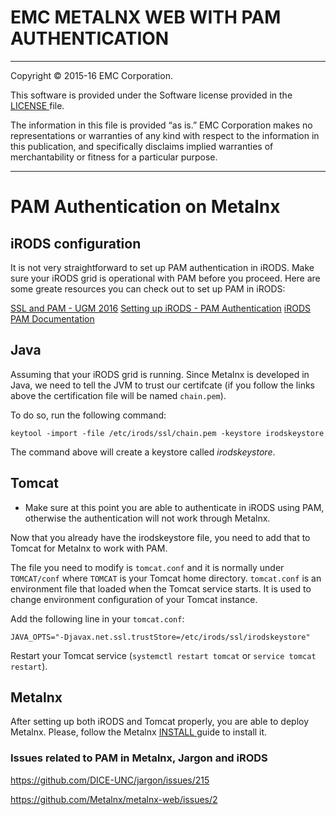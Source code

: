 EMC METALNX WEB WITH PAM AUTHENTICATION
=======================================

----------------------------------

Copyright © 2015-16 EMC Corporation.

This software is provided under the Software license provided in the <a href="LICENSE"> LICENSE </a> file.

The information in this file is provided “as is.” EMC Corporation makes no representations or warranties of any kind with respect to the information in this publication, and specifically disclaims implied warranties of merchantability or fitness for a particular purpose. 

-------------------------------- 

# PAM Authentication on Metalnx

## iRODS configuration

It is not very straightforward to set up PAM authentication in iRODS. Make sure your iRODS grid is operational with PAM before you proceed. Here are some greate resources you can check out to set up PAM in iRODS:

[SSL and PAM - UGM 2016](http://slides.com/irods/ugm2016-ssl-and-pam#/)
[Setting up iRODS - PAM Authentication](http://slides.com/irods/irods-pam#/)
[iRODS PAM Documentation](https://docs.irods.org/4.1.10/manual/authentication/#pam)

## Java

Assuming that your iRODS grid is running. Since Metalnx is developed in Java, we need to tell the JVM to trust our certifcate (if you follow the links above the certification file will be named `chain.pem`).

To do so, run the following command:

	keytool -import -file /etc/irods/ssl/chain.pem -keystore irodskeystore

The command above will create a keystore called *irodskeystore*.

## Tomcat

* Make sure at this point you are able to authenticate in iRODS using PAM, otherwise the authentication will not work through Metalnx.

Now that you already have the irodskeystore file, you need to add that to Tomcat for Metalnx to work with PAM.

The file you need to modify is `tomcat.conf` and it is normally under `TOMCAT/conf` where `TOMCAT` is your Tomcat home directory. `tomcat.conf` is an environment file that loaded when the Tomcat service starts. It is used 
to change environment configuration of your Tomcat instance.

Add the following line in your `tomcat.conf`:

```
JAVA_OPTS="-Djavax.net.ssl.trustStore=/etc/irods/ssl/irodskeystore"
```

Restart your Tomcat service (`systemctl restart tomcat` or `service tomcat restart`).

## Metalnx 

After setting up both iRODS and Tomcat properly, you are able to deploy Metalnx. Please, follow the Metalnx <a href="INSTALL"> INSTALL </a> guide to install it.


### Issues related to PAM in Metalnx, Jargon and iRODS

https://github.com/DICE-UNC/jargon/issues/215

https://github.com/Metalnx/metalnx-web/issues/2


